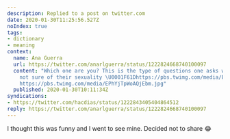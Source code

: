 ```yaml
---
description: Replied to a post on twitter.com
date: 2020-01-30T11:25:56.527Z
noIndex: true
tags:
- dictionary
- meaning
context:
  name: Ana Guerra
  url: https://twitter.com/anarlguerra/status/1222824668740100097
  content: "Which one are you? This is the type of questions one asks when they're
    not sure of their sexuality \U0001F61Dhttps://pbs.twimg.com/media/EPhYikxX0AEaQKs.jpg
    https://pbs.twimg.com/media/EPhYjTpWoAQjEbm.jpg"
  published: 2020-01-30T10:11:34Z
syndications:
- https://twitter.com/hacdias/status/1222843405404864512
reply: https://twitter.com/anarlguerra/status/1222824668740100097
---
```


I thought this was funny and I went to see mine. Decided not to share 😂
